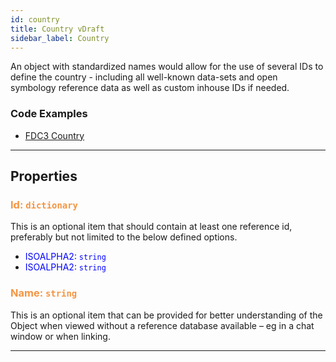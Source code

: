 ```yaml
---
id: country
title: Country vDraft
sidebar_label: Country
---
```


An object with standardized names would allow for the use of several IDs to define the country - including all well-known data-sets and open symbology reference data as well as custom inhouse IDs if needed.

### Code Examples

* [FDC3 Country](https://github.com/FDC3/ContextData/blob/master/src/examples/Country.ts)

---

## Properties

###  <span style="color:#f49542">Id: `dictionary`</span>

This is an optional item that should contain at least one reference id, preferably but not limited to the below defined options.

* <span style="color:#0000ff">ISOALPHA2: `string`</span>
* <span style="color:#0000ff">ISOALPHA2: `string`</span>

###  <span style="color:#f49542">Name: `string`</span>

This is an optional item that can be provided for better understanding of the Object when viewed without a reference database available – eg in a chat window or when linking.

---